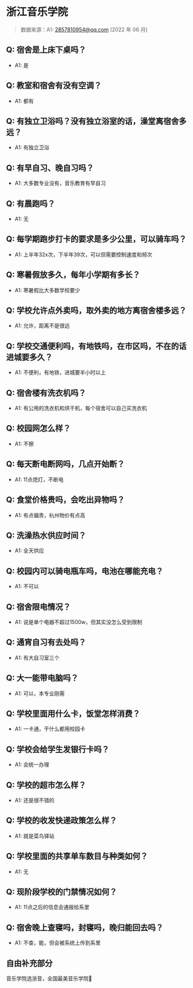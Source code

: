 # 浙江音乐学院

> 数据来源：A1: 2857810954@qq.com (2022 年 06 月)

## Q: 宿舍是上床下桌吗？

- A1: 是

## Q: 教室和宿舍有没有空调？

- A1: 都有

## Q: 有独立卫浴吗？没有独立浴室的话，澡堂离宿舍多远？

- A1: 有独立卫浴

## Q: 有早自习、晚自习吗？

- A1: 大多数专业没有，音乐教育有早自习

## Q: 有晨跑吗？

- A1: 无

## Q: 每学期跑步打卡的要求是多少公里，可以骑车吗？

- A1: 上半年32x次，下半年39次，可以但需要控制速度和频次

## Q: 寒暑假放多久，每年小学期有多长？

- A1: 寒暑假比大多数学校要少

## Q: 学校允许点外卖吗，取外卖的地方离宿舍楼多远？

- A1: 允许，距离不是很远

## Q: 学校交通便利吗，有地铁吗，在市区吗，不在的话进城要多久？

- A1: 不便利，有地铁，进城要半小时以上

## Q: 宿舍楼有洗衣机吗？

- A1: 有公用的洗衣机和烘干机，每个宿舍可以自己买洗衣机

## Q: 校园网怎么样？

- A1: 不擦

## Q: 每天断电断网吗，几点开始断？

- A1: 11点熄灯，不断电

## Q: 食堂价格贵吗，会吃出异物吗？

- A1: 有点偏贵，杭州物价有点高

## Q: 洗澡热水供应时间？

- A1: 全天供应

## Q: 校园内可以骑电瓶车吗，电池在哪能充电？

- A1: 不可以

## Q: 宿舍限电情况？

- A1: 说是单个电器不超过1500w，但其实没怎么受到限制

## Q: 通宵自习有去处吗？

- A1: 有大自习室三个

## Q: 大一能带电脑吗？

- A1: 可以，本专业刚需

## Q: 学校里面用什么卡，饭堂怎样消费？

- A1: 一卡通，干什么都用校园卡

## Q: 学校会给学生发银行卡吗？

- A1: 会统一办理

## Q: 学校的超市怎么样？

- A1: 还是很不错的

## Q: 学校的收发快递政策怎么样？

- A1: 就是菜鸟驿站

## Q: 学校里面的共享单车数目与种类如何？

- A1: 无

## Q: 现阶段学校的门禁情况如何？

- A1: 11点之后的信息会通报给系里

## Q: 宿舍晚上查寝吗，封寝吗，晚归能回去吗？

- A1: 不查，能，但会被系统上传到系里

## 自由补充部分

音乐学院选浙音，全国最美音乐学院🚬